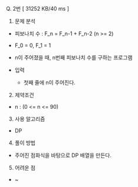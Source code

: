 Q. 2번 [ 31252 KB/40 ms ]

1. 문제 분석
- 피보나치 수 : F_n = F_n-1 + F_n-2 (n >= 2)
- F_0 = 0, F_1 = 1
- n이 주어졌을 때, n번째 피보나치 수를 구하는 프로그램


- 입력
  - 첫째 줄에 n이 주어진다.

2. 제약조건
- n : (0 <= n <= 90)

3. 사용 알고리즘
- DP

4. 풀이 방법
- 주어진 점화식을 바탕으로 DP 배열을 만든다.

5. 어려운 점
- ~